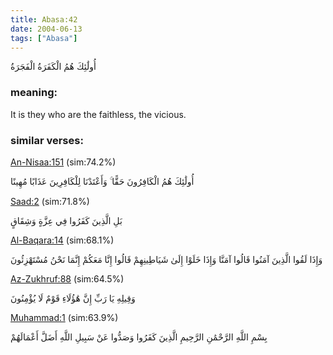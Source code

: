 ```yaml
---
title: Abasa:42
date: 2004-06-13
tags: ["Abasa"]
---
```

أُولَٰئِكَ هُمُ الْكَفَرَةُ الْفَجَرَةُ
### meaning: 
It is they who are the faithless, the vicious.
### similar verses: 

[An-Nisaa:151](/4/151) (sim:74.2%)

أُولَٰئِكَ هُمُ الْكَافِرُونَ حَقًّا ۚ وَأَعْتَدْنَا لِلْكَافِرِينَ عَذَابًا مُهِينًا

[Saad:2](/38/2) (sim:71.8%)

بَلِ الَّذِينَ كَفَرُوا فِي عِزَّةٍ وَشِقَاقٍ

[Al-Baqara:14](/2/14) (sim:68.1%)

وَإِذَا لَقُوا الَّذِينَ آمَنُوا قَالُوا آمَنَّا وَإِذَا خَلَوْا إِلَىٰ شَيَاطِينِهِمْ قَالُوا إِنَّا مَعَكُمْ إِنَّمَا نَحْنُ مُسْتَهْزِئُونَ

[Az-Zukhruf:88](/43/88) (sim:64.5%)

وَقِيلِهِ يَا رَبِّ إِنَّ هَٰؤُلَاءِ قَوْمٌ لَا يُؤْمِنُونَ

[Muhammad:1](/47/1) (sim:63.9%)

بِسْمِ اللَّهِ الرَّحْمَٰنِ الرَّحِيمِ الَّذِينَ كَفَرُوا وَصَدُّوا عَنْ سَبِيلِ اللَّهِ أَضَلَّ أَعْمَالَهُمْ
